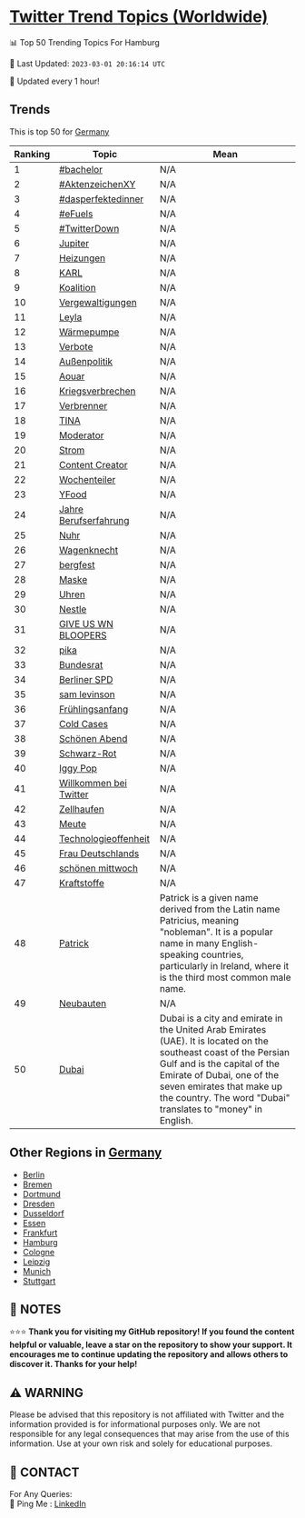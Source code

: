 [Twitter Trend Topics (Worldwide)](https://github.com/ErcinDedeoglu/Twitter-Trend-Topics)
==========


📊 Top 50 Trending Topics For Hamburg

📆 Last Updated: `2023-03-01 20:16:14 UTC`

🔧 Updated every 1 hour!


## Trends

This is top 50 for [Germany](</Germany>)

| Ranking | Topic | Mean |
| ------- | ------------ | ------------ |
| 1 | [#bachelor](http://twitter.com/search?q=%23bachelor) | N/A |
| 2 | [#AktenzeichenXY](http://twitter.com/search?q=%23AktenzeichenXY) | N/A |
| 3 | [#dasperfektedinner](http://twitter.com/search?q=%23dasperfektedinner) | N/A |
| 4 | [#eFuels](http://twitter.com/search?q=%23eFuels) | N/A |
| 5 | [#TwitterDown](http://twitter.com/search?q=%23TwitterDown) | N/A |
| 6 | [Jupiter](http://twitter.com/search?q=Jupiter) | N/A |
| 7 | [Heizungen](http://twitter.com/search?q=Heizungen) | N/A |
| 8 | [KARL](http://twitter.com/search?q=KARL) | N/A |
| 9 | [Koalition](http://twitter.com/search?q=Koalition) | N/A |
| 10 | [Vergewaltigungen](http://twitter.com/search?q=Vergewaltigungen) | N/A |
| 11 | [Leyla](http://twitter.com/search?q=Leyla) | N/A |
| 12 | [Wärmepumpe](http://twitter.com/search?q=W%c3%a4rmepumpe) | N/A |
| 13 | [Verbote](http://twitter.com/search?q=Verbote) | N/A |
| 14 | [Außenpolitik](http://twitter.com/search?q=Au%c3%9fenpolitik) | N/A |
| 15 | [Aouar](http://twitter.com/search?q=Aouar) | N/A |
| 16 | [Kriegsverbrechen](http://twitter.com/search?q=Kriegsverbrechen) | N/A |
| 17 | [Verbrenner](http://twitter.com/search?q=Verbrenner) | N/A |
| 18 | [TINA](http://twitter.com/search?q=TINA) | N/A |
| 19 | [Moderator](http://twitter.com/search?q=Moderator) | N/A |
| 20 | [Strom](http://twitter.com/search?q=Strom) | N/A |
| 21 | [Content Creator](http://twitter.com/search?q=Content+Creator) | N/A |
| 22 | [Wochenteiler](http://twitter.com/search?q=Wochenteiler) | N/A |
| 23 | [YFood](http://twitter.com/search?q=YFood) | N/A |
| 24 | [Jahre Berufserfahrung](http://twitter.com/search?q=Jahre+Berufserfahrung) | N/A |
| 25 | [Nuhr](http://twitter.com/search?q=Nuhr) | N/A |
| 26 | [Wagenknecht](http://twitter.com/search?q=Wagenknecht) | N/A |
| 27 | [bergfest](http://twitter.com/search?q=bergfest) | N/A |
| 28 | [Maske](http://twitter.com/search?q=Maske) | N/A |
| 29 | [Uhren](http://twitter.com/search?q=Uhren) | N/A |
| 30 | [Nestle](http://twitter.com/search?q=Nestle) | N/A |
| 31 | [GIVE US WN BLOOPERS](http://twitter.com/search?q=GIVE+US+WN+BLOOPERS) | N/A |
| 32 | [pika](http://twitter.com/search?q=pika) | N/A |
| 33 | [Bundesrat](http://twitter.com/search?q=Bundesrat) | N/A |
| 34 | [Berliner SPD](http://twitter.com/search?q=Berliner+SPD) | N/A |
| 35 | [sam levinson](http://twitter.com/search?q=sam+levinson) | N/A |
| 36 | [Frühlingsanfang](http://twitter.com/search?q=Fr%c3%bchlingsanfang) | N/A |
| 37 | [Cold Cases](http://twitter.com/search?q=Cold+Cases) | N/A |
| 38 | [Schönen Abend](http://twitter.com/search?q=Sch%c3%b6nen+Abend) | N/A |
| 39 | [Schwarz-Rot](http://twitter.com/search?q=Schwarz-Rot) | N/A |
| 40 | [Iggy Pop](http://twitter.com/search?q=Iggy+Pop) | N/A |
| 41 | [Willkommen bei Twitter](http://twitter.com/search?q=Willkommen+bei+Twitter) | N/A |
| 42 | [Zellhaufen](http://twitter.com/search?q=Zellhaufen) | N/A |
| 43 | [Meute](http://twitter.com/search?q=Meute) | N/A |
| 44 | [Technologieoffenheit](http://twitter.com/search?q=Technologieoffenheit) | N/A |
| 45 | [Frau Deutschlands](http://twitter.com/search?q=Frau+Deutschlands) | N/A |
| 46 | [schönen mittwoch](http://twitter.com/search?q=sch%c3%b6nen+mittwoch) | N/A |
| 47 | [Kraftstoffe](http://twitter.com/search?q=Kraftstoffe) | N/A |
| 48 | [Patrick](http://twitter.com/search?q=Patrick) | Patrick is a given name derived from the Latin name Patricius, meaning "nobleman". It is a popular name in many English-speaking countries, particularly in Ireland, where it is the third most common male name. |
| 49 | [Neubauten](http://twitter.com/search?q=Neubauten) | N/A |
| 50 | [Dubai](http://twitter.com/search?q=Dubai) | Dubai is a city and emirate in the United Arab Emirates (UAE). It is located on the southeast coast of the Persian Gulf and is the capital of the Emirate of Dubai, one of the seven emirates that make up the country. The word "Dubai" translates to "money" in English. |



## Other Regions in [Germany](</Germany>)

* [Berlin](</Germany/Berlin.md>)
* [Bremen](</Germany/Bremen.md>)
* [Dortmund](</Germany/Dortmund.md>)
* [Dresden](</Germany/Dresden.md>)
* [Dusseldorf](</Germany/Dusseldorf.md>)
* [Essen](</Germany/Essen.md>)
* [Frankfurt](</Germany/Frankfurt.md>)
* [Hamburg](</Germany/Hamburg.md>)
* [Cologne](</Germany/Cologne.md>)
* [Leipzig](</Germany/Leipzig.md>)
* [Munich](</Germany/Munich.md>)
* [Stuttgart](</Germany/Stuttgart.md>)



## 📝 NOTES

⭐⭐⭐ **Thank you for visiting my GitHub repository! If you found the content helpful or valuable, leave a star on the repository to show your support. It encourages me to continue updating the repository and allows others to discover it. Thanks for your help!**


## ⚠️ WARNING

Please be advised that this repository is not affiliated with Twitter and the information provided is for informational purposes only. We are not responsible for any legal consequences that may arise from the use of this information. Use at your own risk and solely for educational purposes.


## 📨 CONTACT

 For Any Queries:  
            🏓 Ping Me : [LinkedIn](https://www.linkedin.com/in/ercindedeoglu/)
